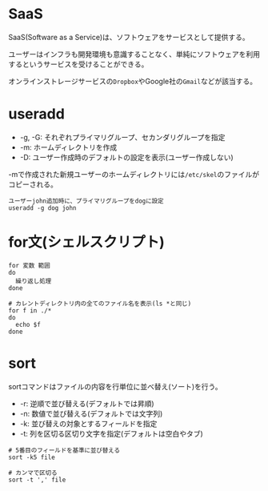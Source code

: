 # SaaS

SaaS(Software as a Service)は、ソフトウェアをサービスとして提供する。

ユーザーはインフラも開発環境も意識することなく、単純にソフトウェアを利用するというサービスを受けることができる。

オンラインストレージサービスの`Dropbox`やGoogle社の`Gmail`などが該当する。

# useradd

- -g, -G: それぞれプライマリグループ、セカンダリグループを指定
- -m: ホームディレクトリを作成
- -D: ユーザー作成時のデフォルトの設定を表示(ユーザー作成しない)

-mで作成された新規ユーザーのホームディレクトリには`/etc/skel`のファイルがコピーされる。

```
ユーザーjohn追加時に、プライマリグループをdogに設定
useradd -g dog john
```

# for文(シェルスクリプト)

```
for 変数 範囲
do
  繰り返し処理
done
```

```
# カレントディレクトリ内の全てのファイル名を表示(ls *と同じ)
for f in ./*
do
  echo $f
done
```

# sort

sortコマンドはファイルの内容を行単位に並べ替え(ソート)を行う。

- -r: 逆順で並び替える(デフォルトでは昇順)
- -n: 数値で並び替える(デフォルトでは文字列)
- -k: 並び替えの対象とするフィールドを指定
- -t: 列を区切る区切り文字を指定(デフォルトは空白やタブ)

```
# 5番目のフィールドを基準に並び替える
sort -k5 file

# カンマで区切る
sort -t ',' file
```

